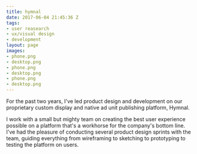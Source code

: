 ```yaml
---
title: hymnal
date: 2017-06-04 21:45:36 Z
tags:
- user reasearch
- ux/visual design
- development
layout: page
images:
- phone.png
- desktop.png
- phone.png
- desktop.png
- phone.png
- desktop.png
---
```


For the past two years, I've led product design and development on our proprietary custom display and native ad unit publishing platform, Hymnal.

I work with a small but mighty team on creating the best user experience possible on a platform that's a workhorse for the company's bottom line. I've had the pleasure of conducting several product design sprints with the team, guiding everything from wireframing to sketching to prototyping to testing the platform on users.